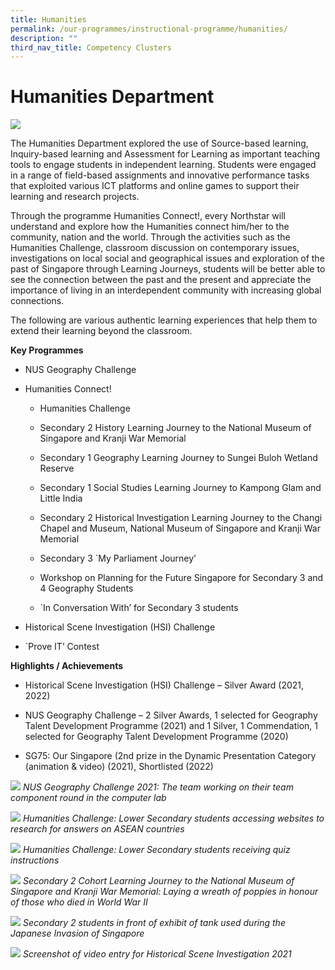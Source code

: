 ```yaml
---
title: Humanities
permalink: /our-programmes/instructional-programme/humanities/
description: ""
third_nav_title: Competency Clusters
---
```

# Humanities Department
![](/images/2023%20Humanities/humanities%20(2).jpg)

The Humanities Department explored the use of Source-based learning, Inquiry-based learning and Assessment for Learning as important teaching tools to engage students in independent learning. Students were engaged in a range of field-based assignments and innovative performance tasks that exploited various ICT platforms and online games to support their learning and research projects. 

Through the programme Humanities Connect!, every Northstar will understand and explore how the Humanities connect him/her to the community, nation and the world. Through the activities such as the Humanities Challenge, classroom discussion on contemporary issues, investigations on local social and geographical issues and exploration of the past of Singapore through Learning Journeys, students will be better able to see the connection between the past and the present and appreciate the importance of living in an interdependent community with increasing global connections. 

The following are various authentic learning experiences that help them to extend their learning beyond the classroom.


**Key Programmes**

*   NUS Geography Challenge
    
*   Humanities Connect!
    
    * Humanities Challenge
    
    *   Secondary 2 History Learning Journey to the National Museum of Singapore and Kranji War Memorial 
    
    *   Secondary 1 Geography Learning Journey to Sungei Buloh Wetland Reserve
    
    *   Secondary 1 Social Studies Learning Journey to Kampong Glam and Little India
    
    *   Secondary 2 Historical Investigation Learning Journey to the Changi Chapel and Museum, National Museum of Singapore and Kranji War Memorial
    
    *   Secondary 3 \`My Parliament Journey’
    
    *   Workshop on Planning for the Future Singapore for Secondary 3 and 4 Geography Students
    
    * \`In Conversation With’ for Secondary 3 students

*   Historical Scene Investigation (HSI) Challenge
    
*   \`Prove IT’ Contest
    
**Highlights / Achievements**

*   Historical Scene Investigation (HSI) Challenge – Silver Award (2021, 2022)
    
*   NUS Geography Challenge – 2 Silver Awards, 1 selected for Geography Talent Development Programme (2021) and 1 Silver, 1 Commendation, 1 selected for Geography Talent Development Programme (2020)
    
*   SG75: Our Singapore (2nd prize in the Dynamic Presentation Category (animation & video) (2021), Shortlisted (2022)
    
![](/images/The%20team%20working%20on%20their%20team%20component%20round%20in%20the%20computer%20lab.jpg)
*NUS Geography Challenge 2021: The team working on their team component round in the computer lab*

![](/images/Lower%20Secondary%20students%20accessing%20websites%20to%20research%20for%20answers%20on%20ASEAN%20countries.jpg)
*Humanities Challenge: Lower Secondary students accessing websites to research for answers on ASEAN countries*

![](/images/Lower%20Secondary%20students%20receiving%20quiz%20instructions.jpg)
*Humanities Challenge: Lower Secondary students receiving quiz instructions*

![](/images/Copy%20of%20Laying%20a%20wreath%20of%20poppies%20in%20honour%20of%20those%20who%20died%20in%20World%20War%20II.jpg)
*Secondary 2 Cohort Learning Journey to the National Museum of Singapore and Kranji War Memorial: Laying a wreath of poppies in honour of those who died in World War II*

![](/images/Secondary%202%20students%20in%20front%20of%20exhibit%20of%20tank%20used%20during%20the%20Japanese%20Invasion%20of%20Singapore.jpg)
*Secondary 2 students in front of exhibit of tank used during the Japanese Invasion of Singapore*

![](/images/Screenshot%20of%20the%20video%20entry%20for%20Historical%20Scene%20Investigation%20Challenge%202021.jpg)
*Screenshot of video entry for Historical Scene Investigation 2021*
